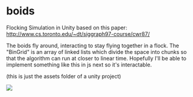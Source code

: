 # boids
Flocking Simulation in Unity based on this paper: http://www.cs.toronto.edu/~dt/siggraph97-course/cwr87/

The boids fly around, interacting to stay flying together in a flock. The "BinGrid" is an array of linked lists which divide the space into chunks so that the algorithm can run at closer to linear time.
Hopefully I'll be able to implement something like this in js next so it's interactable.

(this is just the assets folder of a unity project)

![](https://github.com/OscarSaharoy/boids/blob/master/boids.gif)
